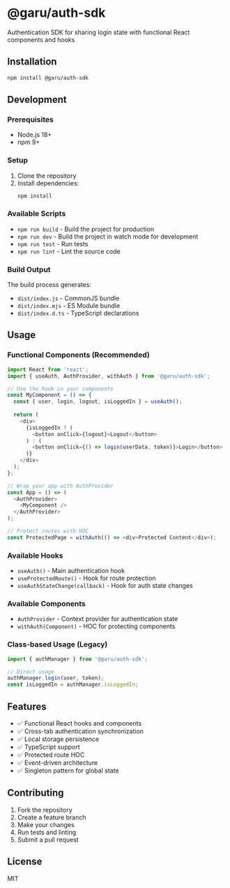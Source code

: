 # @garu/auth-sdk

Authentication SDK for sharing login state with functional React components and hooks

## Installation

```bash
npm install @garu/auth-sdk
```

## Development

### Prerequisites

- Node.js 18+ 
- npm 9+

### Setup

1. Clone the repository
2. Install dependencies:
   ```bash
   npm install
   ```

### Available Scripts

- `npm run build` - Build the project for production
- `npm run dev` - Build the project in watch mode for development
- `npm run test` - Run tests
- `npm run lint` - Lint the source code

### Build Output

The build process generates:
- `dist/index.js` - CommonJS bundle
- `dist/index.mjs` - ES Module bundle
- `dist/index.d.ts` - TypeScript declarations

## Usage

### Functional Components (Recommended)

```typescript
import React from 'react';
import { useAuth, AuthProvider, withAuth } from '@garu/auth-sdk';

// Use the hook in your components
const MyComponent = () => {
  const { user, login, logout, isLoggedIn } = useAuth();
  
  return (
    <div>
      {isLoggedIn ? (
        <button onClick={logout}>Logout</button>
      ) : (
        <button onClick={() => login(userData, token)}>Login</button>
      )}
    </div>
  );
};

// Wrap your app with AuthProvider
const App = () => (
  <AuthProvider>
    <MyComponent />
  </AuthProvider>
);

// Protect routes with HOC
const ProtectedPage = withAuth(() => <div>Protected Content</div>);
```

### Available Hooks

- `useAuth()` - Main authentication hook
- `useProtectedRoute()` - Hook for route protection
- `useAuthStateChange(callback)` - Hook for auth state changes

### Available Components

- `AuthProvider` - Context provider for authentication state
- `withAuth(Component)` - HOC for protecting components

### Class-based Usage (Legacy)

```typescript
import { authManager } from '@garu/auth-sdk';

// Direct usage
authManager.login(user, token);
const isLoggedIn = authManager.isLoggedIn;
```

## Features

- ✅ Functional React hooks and components
- ✅ Cross-tab authentication synchronization
- ✅ Local storage persistence
- ✅ TypeScript support
- ✅ Protected route HOC
- ✅ Event-driven architecture
- ✅ Singleton pattern for global state

## Contributing

1. Fork the repository
2. Create a feature branch
3. Make your changes
4. Run tests and linting
5. Submit a pull request

## License

MIT
